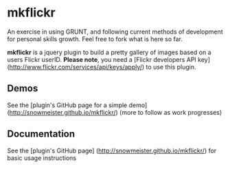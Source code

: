 mkflickr
========

An exercise in using GRUNT, and following current methods of development for personal skills growth. Feel free to fork what is here so far.

**mkflickr** is a jquery plugin to build a pretty gallery of images based on a users Flickr userID. **Please note**, you need a [Flickr developers API key] (http://www.flickr.com/services/api/keys/apply/) to use this plugin.

Demos
-----

See the [plugin's GitHub page for a simple demo] (http://snowmeister.github.io/mkflickr/) (more to follow as work progresses)

Documentation
-------------

See the [plugin's GitHub page] (http://snowmeister.github.io/mkflickr/) for basic usage instructions

